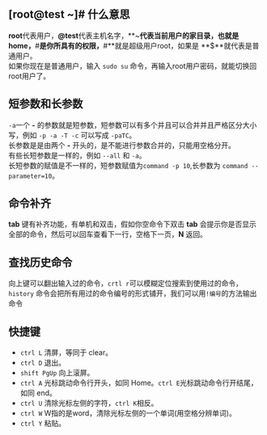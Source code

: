 ## [root@test ~]# 什么意思
**root**代表用户，**@test**代表主机名字，**~**代表当前用户的家目录，也就是home，**#**是你所具有的权限，**#**就是超级用户root，如果是 **$**就代表是普通用户。  
如果你现在是普通用户，输入 `sudo su` 命令，再输入root用户密码，就能切换回root用户了。  

## 短参数和长参数
`-a`一个 **-** 的参数就是短参数，短参数可以有多个并且可以合并并且严格区分大小写，例如 `-p -a -T -c` 可以写成 `-paTC`。  
长参数是是由两个 **-** 开头的，是不能进行参数合并的，只能用空格分开。  
有些长短参数是一样的，例如 `--all` 和 `-a`。  
长短参数的赋值是不一样的，短参数赋值为`command -p 10`,长参数为 `command --parameter=10`。

## 命令补齐
**tab** 键有补齐功能，有单机和双击，假如你空命令下双击 **tab** 会提示你是否显示全部的命令，然后可以回车查看下一行，空格下一页，**N** 返回。

## 查找历史命令
向上键可以翻出输入过的命令，`crtl r`可以模糊定位搜索到使用过的命令，`history` 命令会把所有用过的命令编号的形式铺开，我们可以用`!编号`的方法输出命令

## 快捷键
* `ctrl L` 清屏，等同于 clear。
* `ctrl D` 退出。
* `shift PgUp` 向上滚屏。
* `ctrl A` 光标跳动命令行开头，如同 Home。`ctrl E`光标跳动命令行开结尾，如同 end。
* `ctrl U` 清除光标左侧的字符，`ctrl K`相反。
* `ctrl W` W指的是word，清除光标左侧的一个单词(用空格分辨单词)。
* `ctrl Y` 粘贴。